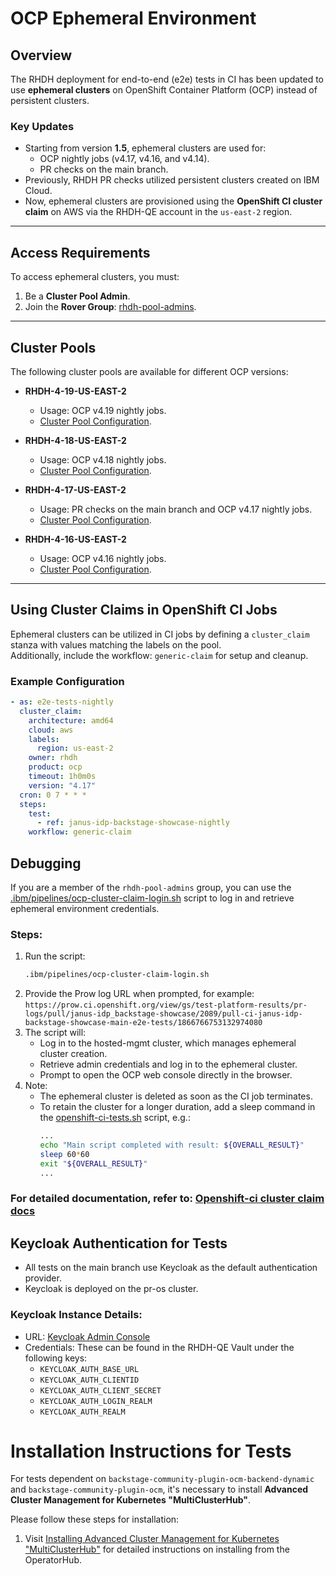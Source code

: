 # OCP Ephemeral Environment

## Overview

The RHDH deployment for end-to-end (e2e) tests in CI has been updated to use **ephemeral clusters**
on OpenShift Container Platform (OCP) instead of persistent clusters.

### Key Updates

- Starting from version **1.5**, ephemeral clusters are used for:
  - OCP nightly jobs (v4.17, v4.16, and v4.14).
  - PR checks on the main branch.
- Previously, RHDH PR checks utilized persistent clusters created on IBM Cloud.
- Now, ephemeral clusters are provisioned using the **OpenShift CI cluster claim** on AWS via the
  RHDH-QE account in the `us-east-2` region.

---

## Access Requirements

To access ephemeral clusters, you must:

1. Be a **Cluster Pool Admin**.
2. Join the **Rover Group**:
   [rhdh-pool-admins](https://rover.redhat.com/groups/group/rhdh-pool-admins).

---

## Cluster Pools

The following cluster pools are available for different OCP versions:

- **RHDH-4-19-US-EAST-2**
  - Usage: OCP v4.19 nightly jobs.
  - [Cluster Pool Configuration](https://github.com/openshift/release/blob/master/clusters/hosted-mgmt/hive/pools/rhdh/rhdh-ocp-4-19-0-amd64-aws-us-east-2_clusterpool.yaml).

- **RHDH-4-18-US-EAST-2**
  - Usage: OCP v4.18 nightly jobs.
  - [Cluster Pool Configuration](https://github.com/openshift/release/blob/master/clusters/hosted-mgmt/hive/pools/rhdh/rhdh-ocp-4-18-0-amd64-aws-us-east-2_clusterpool.yaml).

- **RHDH-4-17-US-EAST-2**
  - Usage: PR checks on the main branch and OCP v4.17 nightly jobs.
  - [Cluster Pool Configuration](https://github.com/openshift/release/blob/master/clusters/hosted-mgmt/hive/pools/rhdh/rhdh-ocp-4-17-0-amd64-aws-us-east-2_clusterpool.yaml).

- **RHDH-4-16-US-EAST-2**
  - Usage: OCP v4.16 nightly jobs.
  - [Cluster Pool Configuration](https://github.com/openshift/release/blob/master/clusters/hosted-mgmt/hive/pools/rhdh/rhdh-ocp-4-16-0-amd64-aws-us-east-2_clusterpool.yaml).

---

## Using Cluster Claims in OpenShift CI Jobs

Ephemeral clusters can be utilized in CI jobs by defining a `cluster_claim` stanza with values
matching the labels on the pool.  
Additionally, include the workflow: `generic-claim` for setup and cleanup.

### Example Configuration

```yaml
- as: e2e-tests-nightly
  cluster_claim:
    architecture: amd64
    cloud: aws
    labels:
      region: us-east-2
    owner: rhdh
    product: ocp
    timeout: 1h0m0s
    version: "4.17"
  cron: 0 7 * * *
  steps:
    test:
      - ref: janus-idp-backstage-showcase-nightly
    workflow: generic-claim
```

## Debugging

If you are a member of the `rhdh-pool-admins` group, you can use the
[.ibm/pipelines/ocp-cluster-claim-login.sh](ocp-cluster-claim-login.sh) script to log in and
retrieve ephemeral environment credentials.

### Steps:

1. Run the script:
   ```bash
   .ibm/pipelines/ocp-cluster-claim-login.sh
   ```
2. Provide the Prow log URL when prompted, for example:
   `https://prow.ci.openshift.org/view/gs/test-platform-results/pr-logs/pull/janus-idp_backstage-showcase/2089/pull-ci-janus-idp-backstage-showcase-main-e2e-tests/1866766753132974080 `
3. The script will:
   - Log in to the hosted-mgmt cluster, which manages ephemeral cluster creation.
   - Retrieve admin credentials and log in to the ephemeral cluster.
   - Prompt to open the OCP web console directly in the browser.
4. Note:
   - The ephemeral cluster is deleted as soon as the CI job terminates.
   - To retain the cluster for a longer duration, add a sleep command in the
     [openshift-ci-tests.sh](openshift-ci-tests.sh) script, e.g.:
     ```bash
     ...
     echo "Main script completed with result: ${OVERALL_RESULT}"
     sleep 60*60
     exit "${OVERALL_RESULT}"
     ...
     ```

### For detailed documentation, refer to: [Openshift-ci cluster claim docs](https://docs.ci.openshift.org/docs/how-tos/cluster-claim/)

## Keycloak Authentication for Tests

- All tests on the main branch use Keycloak as the default authentication provider.
- Keycloak is deployed on the pr-os cluster.

### Keycloak Instance Details:

- URL:
  [Keycloak Admin Console](https://keycloak-rhsso.rhdh-pr-os-a9805650830b22c3aee243e51d79565d-0000.us-east.containers.appdomain.cloud/auth/admin/master/console/#/realms/rhdh-login-test)
- Credentials: These can be found in the RHDH-QE Vault under the following keys:
  - `KEYCLOAK_AUTH_BASE_URL`
  - `KEYCLOAK_AUTH_CLIENTID`
  - `KEYCLOAK_AUTH_CLIENT_SECRET`
  - `KEYCLOAK_AUTH_LOGIN_REALM`
  - `KEYCLOAK_AUTH_REALM`

# Installation Instructions for Tests

For tests dependent on `backstage-community-plugin-ocm-backend-dynamic` and
`backstage-community-plugin-ocm`, it's necessary to install **Advanced Cluster Management for
Kubernetes "MultiClusterHub"**.

Please follow these steps for installation:

1. Visit
   [Installing Advanced Cluster Management for Kubernetes "MultiClusterHub"](https://access.redhat.com/documentation/en-us/red_hat_advanced_cluster_management_for_kubernetes/2.10/html/install/installing#installing-from-the-operatorhub)
   for detailed instructions on installing from the OperatorHub.
